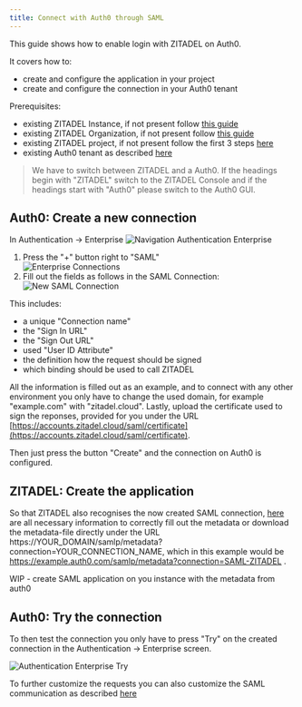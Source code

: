 ```yaml
---
title: Connect with Auth0 through SAML
---
```


This guide shows how to enable login with ZITADEL on Auth0.

It covers how to:

- create and configure the application in your project
- create and configure the connection in your Auth0 tenant

Prerequisites:

- existing ZITADEL Instance, if not present follow [this guide](../../guides/start/quickstart)
- existing ZITADEL Organization, if not present follow [this guide](../../guides/manage/console/organizations)
- existing ZITADEL project, if not present follow the first 3 steps [here](../../guides/manage/console/projects)
- existing Auth0 tenant as described [here](https://auth0.com/docs/get-started/auth0-overview/create-tenants)

> We have to switch between ZITADEL and a Auth0. If the headings begin with "ZITADEL" switch to the ZITADEL Console and
> if the headings start with "Auth0" please switch to the Auth0 GUI.

## **Auth0**: Create a new connection

In Authentication -> Enterprise
![Navigation Authentication Enterprise](/img/saml/auth0/auth_enterprise.png)

1. Press the "+" button right to "SAML"  
   ![Enterprise Connections](/img/saml/auth0/enterprise_connections.png)
2. Fill out the fields as follows in the SAML Connection:
   ![New SAML Connection](/img/saml/auth0/connection.png)

This includes:

- a unique "Connection name"
- the "Sign In URL"
- the "Sign Out URL"
- used "User ID Attribute"
- the definition how the request should be signed
- which binding should be used to call ZITADEL

All the information is filled out as an example, and to connect with any other environment you only have to change the
used domain, for example "example.com" with "zitadel.cloud".
Lastly, upload the certificate used to sign the reponses, provided for you under the
URL [https://accounts.zitadel.cloud/saml/certificate](https://accounts.zitadel.cloud/saml/certificate).

Then just press the button "Create" and the connection on Auth0 is configured.

## **ZITADEL**: Create the application

So that ZITADEL also recognises the now created SAML
connection, [here](https://auth0.com/docs/authenticate/protocols/saml/saml-identity-provider-configuration-settings) are
all necessary information to correctly fill out the metadata or download the metadata-file directly under the
URL https://YOUR_DOMAIN/samlp/metadata?connection=YOUR_CONNECTION_NAME, which in this example would
be https://example.auth0.com/samlp/metadata?connection=SAML-ZITADEL .

WIP - create SAML application on you instance with the metadata from auth0

## **Auth0**: Try the connection

To then test the connection you only have to press "Try" on the created connection in the Authentication -> Enterprise
screen.

![Authentication Enterprise Try](/img/saml/auth0/auth_enterprise_try.png)

To further customize the requests you can also customize the SAML communication as
described [here](https://auth0.com/docs/authenticate/protocols/saml/saml-configuration/customize-saml-assertions)
